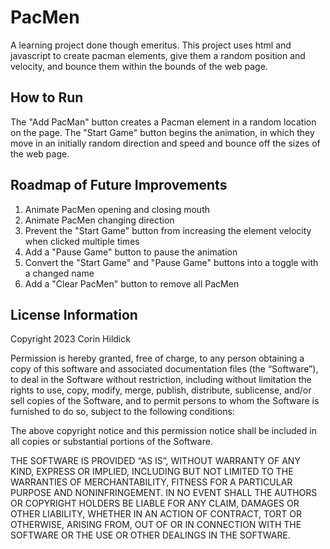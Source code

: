 # PacMen
A learning project done though emeritus. This project uses html and javascript to create pacman elements, give them a random position and velocity, and bounce them within the bounds of the web page.

## How to Run
The "Add PacMan" button creates a Pacman element in a random location on the page. The "Start Game" button begins the animation, in which they move in an initially random direction and speed and bounce off the sizes of the web page.

## Roadmap of Future Improvements
1. Animate PacMen opening and closing mouth
2. Animate PacMen changing direction
3. Prevent the "Start Game" button from increasing the element velocity when clicked multiple times
4. Add a "Pause Game" button to pause the animation
5. Convert the "Start Game" and "Pause Game" buttons into a toggle with a changed name
6. Add a "Clear PacMen" button to remove all PacMen

## License Information
Copyright 2023 Corin Hildick

Permission is hereby granted, free of charge, to any person obtaining a copy of this software and associated documentation files (the “Software”), to deal in the Software without restriction, including without limitation the rights to use, copy, modify, merge, publish, distribute, sublicense, and/or sell copies of the Software, and to permit persons to whom the Software is furnished to do so, subject to the following conditions:

The above copyright notice and this permission notice shall be included in all copies or substantial portions of the Software.

THE SOFTWARE IS PROVIDED “AS IS”, WITHOUT WARRANTY OF ANY KIND, EXPRESS OR IMPLIED, INCLUDING BUT NOT LIMITED TO THE WARRANTIES OF MERCHANTABILITY, FITNESS FOR A PARTICULAR PURPOSE AND NONINFRINGEMENT. IN NO EVENT SHALL THE AUTHORS OR COPYRIGHT HOLDERS BE LIABLE FOR ANY CLAIM, DAMAGES OR OTHER LIABILITY, WHETHER IN AN ACTION OF CONTRACT, TORT OR OTHERWISE, ARISING FROM, OUT OF OR IN CONNECTION WITH THE SOFTWARE OR THE USE OR OTHER DEALINGS IN THE SOFTWARE.
